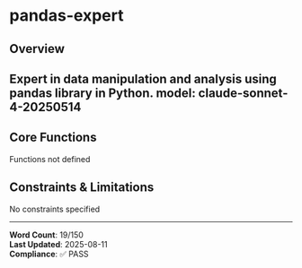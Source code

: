 # pandas-expert

## Overview

Expert in data manipulation and analysis using pandas library in Python.
model: claude-sonnet-4-20250514
---

## Core Functions

Functions not defined

## Constraints & Limitations

No constraints specified



---
**Word Count**: 19/150  
**Last Updated**: 2025-08-11  
**Compliance**: ✅ PASS